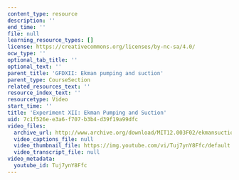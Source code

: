 ```yaml
---
content_type: resource
description: ''
end_time: ''
file: null
learning_resource_types: []
license: https://creativecommons.org/licenses/by-nc-sa/4.0/
ocw_type: ''
optional_tab_title: ''
optional_text: ''
parent_title: 'GFDXII: Ekman pumping and suction'
parent_type: CourseSection
related_resources_text: ''
resource_index_text: ''
resourcetype: Video
start_time: ''
title: 'Experiment XII: Ekman Pumping and Suction'
uid: 7c1f526e-e3a6-f707-b3b4-d39f19a99dfc
video_files:
  archive_url: http://www.archive.org/download/MIT12.003F02/ekmansuction.mp4
  video_captions_file: null
  video_thumbnail_file: https://img.youtube.com/vi/Tuj7ynY8Ffc/default.jpg
  video_transcript_file: null
video_metadata:
  youtube_id: Tuj7ynY8Ffc
---
```

